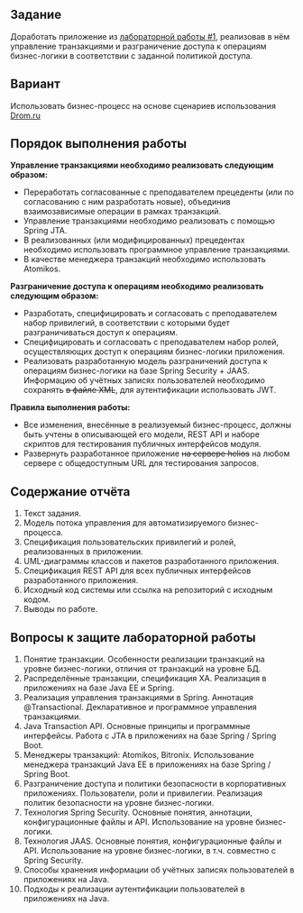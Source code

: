## Задание

Доработать приложение из [лабораторной работы #1](../lab1), реализовав в нём управление транзакциями и разграничение
доступа к операциям бизнес-логики в соответствии с заданной политикой доступа.

## Вариант

Использовать бизнес-процесс на основе сценариев использования [Drom.ru](https://www.drom.ru/)

## Порядок выполнения работы

**Управление транзакциями необходимо реализовать следующим образом:**

- Переработать согласованные с преподавателем прецеденты (или по согласованию с ним разработать новые), объединив
  взаимозависимые операции в рамках транзакций.
- Управление транзакциями необходимо реализовать с помощью Spring JTA.
- В реализованных (или модифицированных) прецедентах необходимо использовать программное управление транзакциями.
- В качестве менеджера транзакций необходимо использовать Atomikos.

**Разграничение доступа к операциям необходимо реализовать следующим образом:**

- Разработать, специфицировать и согласовать с преподавателем набор привилегий, в соответствии с которыми будет
  разграничиваться доступ к операциям.
- Специфицировать и согласовать с преподавателем набор ролей, осуществляющих доступ к операциям бизнес-логики
  приложения.
- Реализовать разработанную модель разграничений доступа к операциям бизнес-логики на базе Spring Security + JAAS.
  Информацию об учётных записях пользователей необходимо сохранять ~~в файле XML~~, для аутентификации использовать JWT.

**Правила выполнения работы:**

- Все изменения, внесённые в реализуемый бизнес-процесс, должны быть учтены в описывающей его модели, REST API и наборе
  скриптов для тестирования публичных интерфейсов модуля.
- Развернуть разработанное приложение ~~на сервере helios~~ на любом сервере с общедоступным URL для тестирования
  запросов.

## Содержание отчёта

1. Текст задания.
2. Модель потока управления для автоматизируемого бизнес-процесса.
3. Спецификация пользовательских привилегий и ролей, реализованных в приложении.
4. UML-диаграммы классов и пакетов разработанного приложения.
5. Спецификация REST API для всех публичных интерфейсов разработанного приложения.
6. Исходный код системы или ссылка на репозиторий с исходным кодом.
7. Выводы по работе.

## Вопросы к защите лабораторной работы

1. Понятие транзакции. Особенности реализации транзакций на уровне бизнес-логики, отличия от транзакций на уровне БД.
2. Распределённые транзакции, спецификация XA. Реализация в приложениях на базе Java EE и Spring.
3. Реализация управления транзакциями в Spring. Аннотация @Transactional. Декларативное и программное управления
   транзакциями.
4. Java Transaction API. Основные принципы и программные интерфейсы. Работа с JTA в приложениях на базе Spring / Spring
   Boot.
5. Менеджеры транзакций: Atomikos, Bitronix. Использование менеджера транзакций Java EE в приложениях на базе Spring /
   Spring Boot.
6. Разграничение доступа и политики безопасности в корпоративных приложениях. Пользователи, роли и привилегии.
   Реализация политик безопасности на уровне бизнес-логики.
7. Технология Spring Security. Основные понятия, аннотации, конфигурационные файлы и API. Использование на уровне
   бизнес-логики.
8. Технология JAAS. Основные понятия, конфигурационные файлы и API. Использование на уровне бизнес-логики, в т.ч.
   совместно с Spring Security.
9. Способы хранения информации об учётных записях пользователей в приложениях на Java.
10. Подходы к реализации аутентификации пользователей в приложениях на Java.

